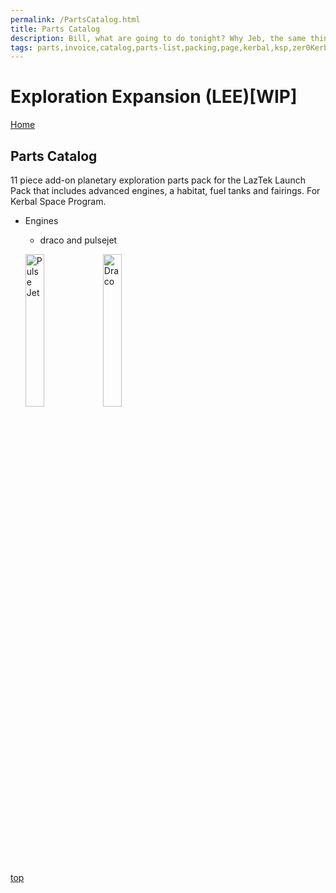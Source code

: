```yaml
---
permalink: /PartsCatalog.html
title: Parts Catalog
description: Bill, what are going to do tonight? Why Jeb, the same thing we do every night, Take over the world!
tags: parts,invoice,catalog,parts-list,packing,page,kerbal,ksp,zer0Kerbal,zedK
---
```

<!-- PartsCatalog.md v1.1.4.1
Exploration Expansion (LEE)
created: 01 Feb 2022
updated: 01 Oct 2022 -->

<script src="https://kit.fontawesome.com/0ea5493613.js" crossorigin="anonymous"></script>
<i class="fa-solid fa-explosion fa-beat-fade fa-3x" style="--fa-beat-fade-opacity: 0.1; --fa-beat-fade-scale: 1.25;color: #FF7E03" ></i>

# Exploration Expansion (LEE)[WIP]

[Home](./index.md)

## Parts Catalog

11 piece add-on planetary exploration parts pack for the LazTek Launch Pack that includes advanced engines, a habitat, fuel tanks and fairings. For Kerbal Space Program.

* Engines
  * draco and pulsejet

  <img src="https://raw.githubusercontent.com/zer0Kerbal/ExplorationExpansion/master/docs/thumbs/lha-jet-pulse_icon.png" alt="Pulse Jet" width="25%" height="25%" /> <img src="https://raw.githubusercontent.com/zer0Kerbal/ExplorationExpansion/master/docs/thumbs/lha-eng-draco_icon.png" alt="Draco" width="25%" height="25%" />

[top](#parts-catalog)

<!-- this file CC BY-ND 4.0 by zer0Kerbal -->